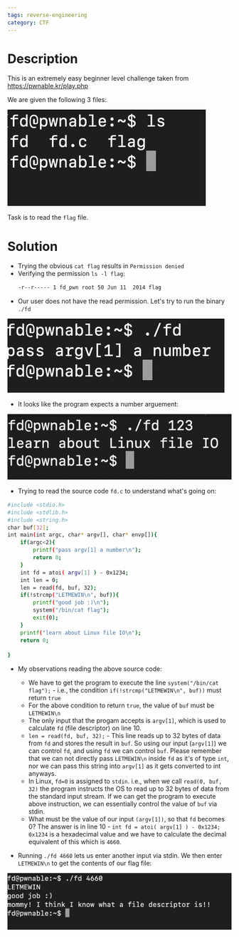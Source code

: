 ```yaml
---
tags: reverse-engineering
category: CTF
---
```


# Description

This is an extremely easy beginner level challenge taken from https://pwnable.kr/play.php

We are given the following 3 files:

![task](images/ctf_images/fd1.png)

Task is to read the `flag` file.

# Solution

* Trying the obvious `cat flag` results in `Permission denied`
* Verifying the permission `ls -l flag`:
	```bash
	-r--r----- 1 fd_pwn root 50 Jun 11  2014 flag
	```
* Our user does not have the read permission. Let's try to run the binary `./fd`

![fd2](images/ctf_images/fd2.png)

* It looks like the program expects a number arguement:

![fd3](images/ctf_images/fd3.png)

* Trying to read the source code `fd.c` to understand what's going on:

```bash
#include <stdio.h>
#include <stdlib.h>
#include <string.h>
char buf[32];
int main(int argc, char* argv[], char* envp[]){
	if(argc<2){
		printf("pass argv[1] a number\n");
		return 0;
	}
	int fd = atoi( argv[1] ) - 0x1234;
	int len = 0;
	len = read(fd, buf, 32);
	if(!strcmp("LETMEWIN\n", buf)){
		printf("good job :)\n");
		system("/bin/cat flag");
		exit(0);
	}
	printf("learn about Linux file IO\n");
	return 0;

}
```

* My observations reading the above source code:
	* We have to get the program to execute the line `system("/bin/cat flag");` - i.e., the condition `if(!strcmp("LETMEWIN\n", buf))` must return `true`
	* For the above condition to return `true`, the value of `buf` must be `LETMEWIN\n`
	* The only input that the progam accepts is `argv[1]`, which is used to calculate `fd` (file descriptor) on line 10.
	* `len = read(fd, buf, 32);` - This line reads up to 32 bytes of data from `fd` and stores the result in `buf`. So using our input (`argv[1]`) we can control `fd`, and using `fd` we can control `buf`. Please remember that we can not directly pass `LETMEWIN\n` inside `fd` as it's of type `int`, nor we can pass this string into `argv[1]` as it gets converted to int anyways.
	* In Linux, `fd=0` is assigned to `stdin`. i.e., when we call `read(0, buf, 32)` the program instructs the OS to read up to 32 bytes of data from the standard input stream. If we can get the program to execute above instruction, we can essentially control the value of `buf` via stdin.
	* What must be the value of our input `(argv[1])`, so that `fd` becomes 0? The answer is in line 10 - `int fd = atoi( argv[1] ) - 0x1234;` `0x1234` is a hexadecimal value and we have to calculate the decimal equivalent of this which is `4660`.

* Running `./fd 4660` lets us enter another input via stdin. We then enter `LETMEWIN\n` to get the contents of our flag file:

![fd4](images/ctf_images/fd4.png)